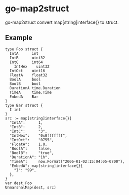 # go-map2struct

go-map2struct convert map[string]interface{} to struct.

## Example

    type Foo struct {
      IntA      int
      IntB      uint32
      IntC      int64
	    IntHex    uint32
      IntOct    uint16
      FloatA    float32
      BoolA     bool
      BoolB     bool
      DurationA time.Duration
      TimeA     time.Time
      EmbedA    Bar
    }
    type Bar struct {
      I int
    }
    src := map[string]interface{}{
      "IntA":      1,
      "IntB":      2,
      "IntC":      "3",
      "IntHex":    "0x0fffffff",
      "IntOct":    "0755",
      "FloatA":    1.0,
      "BoolA":     false,
      "BoolB":     "true",
      "DurationA": "1h",
      "TimeA":     now.Format("2006-01-02:15:04:05-0700"),
      "EmbedA": map[string]interface{}{
        "I": "99",
      },
    }
    var dest Foo
    UnmarshalMap(dest, src)
